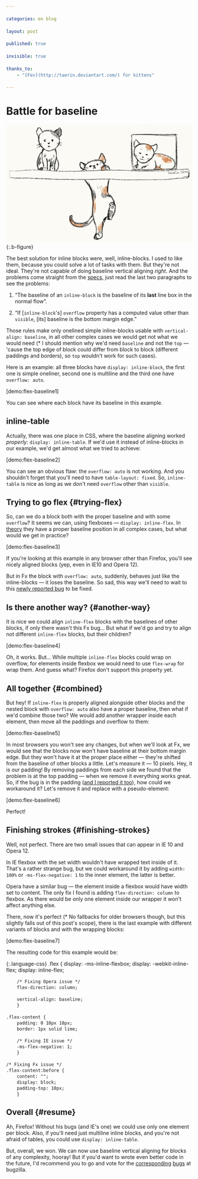 ```yaml
---

categories: en blog

layout: post

published: true

invisible: true

thanks_to:
    - "[Fev](http://taerin.deviantart.com/) for kittens"

---
```


# Battle for baseline

![Котики](/pictures/flex-baseline.jpg){:.b-figure}

The best solution for inline blocks were, well, inline-blocks. I used to like them, because you could solve a lot of tasks with them. But they're not ideal. They're not capable of doing baseline vertical aligning *right*. And the problems come straight from the [specs][vertical-align], just read the last two paragraphs to see the problems:

1. “The baseline of an `inline-block` is the baseline of its **last** line box in the normal flow”.

2. “If [`inline-block`'s] `overflow` property has a computed value other than `visible`, [its] baseline is the bottom margin edge.”

Those rules make only onelined simple inline-blocks usable with `vertical-align: baseline`, in all other complex cases we would get not <span class="sidenote" id="why-baseline">what we would need (* I should mention why we'd need `baseline` and not the `top` — 'cause the top edge of block could differ from block to block (different paddings and borders), so `top` wouldn't work for such cases)</span>.

Here is an example: all three blocks have `display: inline-block`, the first one is simple oneliner, second one is multiline and the third one have `overflow: auto`.

[demo:flex-baseline1]

You can see where each block have its baseline in this example.

## inline-table

Actually, there was one place in CSS, where the baseline aligning worked *properly*: `display: inline-table`. If we'd use it instead of inline-blocks in our example, we'd get almost what we tried to achieve:

[demo:flex-baseline2]

You can see an obvious flaw: the `overflow: auto` is not working. And you shouldn't forget that you'll need to have `table-layout: fixed`. So, `inline-table` is nice as long as we don't need `overflow` other than `visible`.

## Trying to go flex {#trying-flex}

So, can we do a block both with the proper baseline and with some `overflow`? It seems we can, using flexboxes — `display: inline-flex`. In [theory][flex-baselines] they have a proper baseline position in all complex cases, but what would we get in practice?

[demo:flex-baseline3]

If you're looking at this example in any browser other than Firefox, you'll see nicely aligned blocks (yep, even in IE10 and Opera 12).

But in Fx the block with `overflow: auto`, suddenly, behaves just like the inline-blocks — it loses the baseline. So sad, this way we'll need to wait to this [newly reported bug][bug1] to be fixed.

## Is there another way? {#another-way}

It is nice we could align `inline-flex` blocks with the baselines of other blocks, if only there wasn't this Fx bug… But what if we'd go and try to align not different `inline-flex` blocks, but their children?

[demo:flex-baseline4]

Oh, it works. But… While multiple `inline-flex` blocks could wrap on overflow, for elements inside flexbox we would need to use `flex-wrap` for wrap them. And guess what? Firefox don't support this property yet.

## All together {#combined}

But hey! If `inline-flex` is properly aligned alongside other blocks and the nested block with `overflow: auto` also have a proper baseline, then what if we'd combine those two? We would add another wrapper inside each element, then move all the paddings and overflow to them:

[demo:flex-baseline5]

In most browsers you won't see any changes, but when we'll look at Fx, we would see that the blocks now won't have baseline at their bottom margin edge. But they won't have it at the proper place either — they're shifted from the baseline of other blocks a little. Let's measure it — 10 pixels. Hey, it is our padding! By removing paddings from each side we found that the problem is at the top padding — when we remove it everything works great. So, if the bug is in the padding ([and I reported it too][bug2]), how could we workaround it? Let's remove it and replace with a pseudo-element:

[demo:flex-baseline6]

Perfect!

## Finishing strokes {#finishing-strokes}

Well, not perfect. There are two small issues that can appear in IE 10 and Opera 12.

In IE flexbox with the set width wouldn't have wrapped text inside of it. That's a rather strange bug, but we could workaround it by adding `width: 100%` or `-ms-flex-negative: 1` to the inner element, the latter is better.

Opera have a similar bug — the element inside a flexbox would have width set to content. The only fix I found is adding `flex-direction: column` to flexbox. As there would be only one element inside our wrapper it won't affect anything else.

There, <span class="sidenote" id="without-fallbacks">now it's perfect (* No fallbacks for older browsers though, but this slightly falls out of this post's scope)</span>, there is the last example with different variants of blocks and with the wrapping blocks:

[demo:flex-baseline7]

The resulting code for this example would be:

{:.language-css}
    .flex {
        display: -ms-inline-flexbox;
        display: -webkit-inline-flex;
        display: inline-flex;

        /* Fixing Opera issue */
        flex-direction: column;

        vertical-align: baseline;
        }

    .flex-content {
        padding: 0 10px 10px;
        border: 1px solid lime;

        /* Fixing IE issue */
        -ms-flex-negative: 1;
        }

    /* Fixing Fx issue */
    .flex-content:before {
        content: "";
        display: block;
        padding-top: 10px;
        }

## Overall {#resume}

Ah, Firefox! Without his bugs (and IE's one) we could use only one element per block. Also, if you'll need just multiline inline blocks, and you're not afraid of tables, you could use `display: inline-table`.


But, overall, we won. We can now use baseline vertical aligning for blocks of any complexity, hooray! But if you'd want to wrote even better code in the future, I'd recommend you to go and vote for the [corresponding][bug1] [bugs][bug2] at bugzilla.


[bug1]: https://bugzilla.mozilla.org/show_bug.cgi?id=969874
[bug2]: https://bugzilla.mozilla.org/show_bug.cgi?id=969880
[vertical-align]: http://www.w3.org/TR/CSS2/visudet.html#propdef-vertical-align
[flex-baselines]: http://www.w3.org/TR/css3-flexbox/#flex-baselines